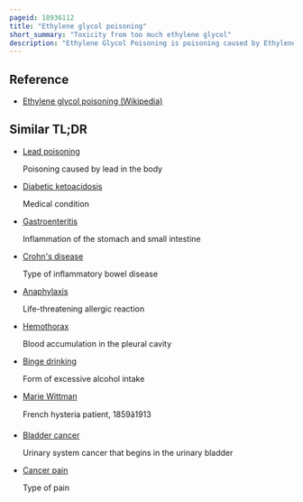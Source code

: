```yaml
---
pageid: 18936112
title: "Ethylene glycol poisoning"
short_summary: "Toxicity from too much ethylene glycol"
description: "Ethylene Glycol Poisoning is poisoning caused by Ethylene Glycol Consumption. Early Symptoms include vomiting vomiting and abdominal Pain. Later Symptoms may include a decreased Level of Consciousness, Headache, and Seizures. Long Term Outcomes may include Brain Damage and Kidney Failure. Toxicity and Death may occur after drinking even in a small Amount as Ethylene Glycol is more toxic than other Diols."
---
```


## Reference

- [Ethylene glycol poisoning (Wikipedia)](https://en.wikipedia.org/?curid=18936112)

## Similar TL;DR

- [Lead poisoning](/tldr/en/lead-poisoning)

  Poisoning caused by lead in the body

- [Diabetic ketoacidosis](/tldr/en/diabetic-ketoacidosis)

  Medical condition

- [Gastroenteritis](/tldr/en/gastroenteritis)

  Inflammation of the stomach and small intestine

- [Crohn's disease](/tldr/en/crohns-disease)

  Type of inflammatory bowel disease

- [Anaphylaxis](/tldr/en/anaphylaxis)

  Life-threatening allergic reaction

- [Hemothorax](/tldr/en/hemothorax)

  Blood accumulation in the pleural cavity

- [Binge drinking](/tldr/en/binge-drinking)

  Form of excessive alcohol intake

- [Marie Wittman](/tldr/en/marie-wittman)

  French hysteria patient, 1859â1913

- [Bladder cancer](/tldr/en/bladder-cancer)

  Urinary system cancer that begins in the urinary bladder

- [Cancer pain](/tldr/en/cancer-pain)

  Type of pain

